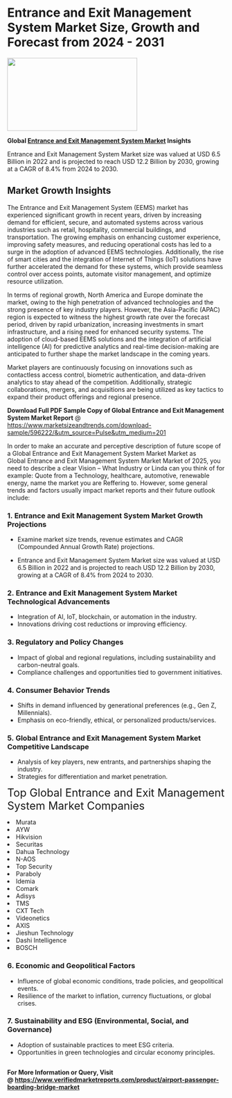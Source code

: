 <H1>Entrance and Exit Management System Market Size, Growth and Forecast from 2024 - 2031</H1><img class="aligncenter size-medium wp-image-584254" src="https://thirdeyenews.in/wp-content/uploads/2024/09/Global-Market-Research-300x168.jpeg" alt="" width="300" height="168" /><p><strong>Global&nbsp;<a href="https://www.marketsizeandtrends.com/download-sample/596222/&amp;utm_source=Pulse&amp;utm_medium=201">Entrance and Exit Management System Market</a> Insights</strong></p><p>Entrance and Exit Management System Market size was valued at USD 6.5 Billion in 2022 and is projected to reach USD 12.2 Billion by 2030, growing at a CAGR of 8.4% from 2024 to 2030.</p><p><h2>Market Growth Insights</h2> <p>The Entrance and Exit Management System (EEMS) market has experienced significant growth in recent years, driven by increasing demand for efficient, secure, and automated systems across various industries such as retail, hospitality, commercial buildings, and transportation. The growing emphasis on enhancing customer experience, improving safety measures, and reducing operational costs has led to a surge in the adoption of advanced EEMS technologies. Additionally, the rise of smart cities and the integration of Internet of Things (IoT) solutions have further accelerated the demand for these systems, which provide seamless control over access points, automate visitor management, and optimize resource utilization.</p> <p></p> <p>In terms of regional growth, North America and Europe dominate the market, owing to the high penetration of advanced technologies and the strong presence of key industry players. However, the Asia-Pacific (APAC) region is expected to witness the highest growth rate over the forecast period, driven by rapid urbanization, increasing investments in smart infrastructure, and a rising need for enhanced security systems. The adoption of cloud-based EEMS solutions and the integration of artificial intelligence (AI) for predictive analytics and real-time decision-making are anticipated to further shape the market landscape in the coming years.</p> <p>Market players are continuously focusing on innovations such as contactless access control, biometric authentication, and data-driven analytics to stay ahead of the competition. Additionally, strategic collaborations, mergers, and acquisitions are being utilized as key tactics to expand their product offerings and regional presence.</p> <p></p><p><span class=""><strong>Download Full PDF Sample Copy of Global Entrance and Exit Management System Market Report</strong> @ <a href="https://www.marketsizeandtrends.com/download-sample/596222/&amp;utm_source=Pulse&amp;utm_medium=201" target="_blank">https://www.marketsizeandtrends.com/download-sample/596222/&amp;utm_source=Pulse&amp;utm_medium=201</a></span></p><p>In order to make an accurate and perceptive description of future scope of a Global&nbsp;Entrance and Exit Management System Market Market as Global&nbsp;Entrance and Exit Management System Market Market of 2025, you need to describe a clear Vision &ndash; What Industry or Linda can you think of for example: Quote from a Technology, healthcare, automotive, renewable energy, name the market you are Reffering to. However, some general trends and factors usually impact market reports and their future outlook include:</p><h3>1.&nbsp;<strong>Entrance and Exit Management System Market Growth Projections</strong></h3><ul><li>Examine market size trends, revenue estimates and CAGR (Compounded Annual Growth Rate) projections.</li><li><p>Entrance and Exit Management System Market size was valued at USD 6.5 Billion in 2022 and is projected to reach USD 12.2 Billion by 2030, growing at a CAGR of 8.4% from 2024 to 2030.</p></li></ul><h3>2.&nbsp;<strong>Entrance and Exit Management System Market Technological Advancements</strong></h3><ul><li>Integration of AI, IoT, blockchain, or automation in the industry.</li><li>Innovations driving cost reductions or improving efficiency.</li></ul><h3>3.&nbsp;<strong>Regulatory and Policy Changes</strong></h3><ul><li>Impact of global and regional regulations, including sustainability and carbon-neutral goals.</li><li>Compliance challenges and opportunities tied to government initiatives.</li></ul><h3>4.&nbsp;<strong>Consumer Behavior Trends</strong></h3><ul><li>Shifts in demand influenced by generational preferences (e.g., Gen Z, Millennials).</li><li>Emphasis on eco-friendly, ethical, or personalized products/services.</li></ul><h3>5.&nbsp;<strong>Global Entrance and Exit Management System Market Competitive Landscape</strong></h3><ul><li>Analysis of key players, new entrants, and partnerships shaping the industry.</li><li>Strategies for differentiation and market penetration.</li></ul><p data-pm-slice="1 1 []"><span style="color: inherit; font-family: inherit; font-size: 25px;">Top Global Entrance and Exit Management System Market Companies</span></p><div class="" data-test-id=""><p><li>Murata</li><li> AYW</li><li> Hikvision</li><li> Securitas</li><li> Dahua Technology</li><li> N-AOS</li><li> Top Security</li><li> Paraboly</li><li> Idemia</li><li> Comark</li><li> Adisys</li><li> TMS</li><li> CXT Tech</li><li> Videonetics</li><li> AXIS</li><li> Jieshun Technology</li><li> Dashi Intelligence</li><li> BOSCH</li></p></div><h3>6.&nbsp;<strong>Economic and Geopolitical Factors</strong></h3><ul><li>Influence of global economic conditions, trade policies, and geopolitical events.</li><li>Resilience of the market to inflation, currency fluctuations, or global crises.</li></ul><h3>7.&nbsp;<strong>Sustainability and ESG (Environmental, Social, and Governance)</strong></h3><ul><li>Adoption of sustainable practices to meet ESG criteria.</li><li>Opportunities in green technologies and circular economy principles.</li></ul><h2><strong style="font-size: 14px;">For More Information or Query, Visit @&nbsp;</strong><a style="background-color: #ffffff; font-size: 14px;" href="https://www.marketsizeandtrends.com/report/entrance-and-exit-management-system-market/" target="_blank">https://www.verifiedmarketreports.com/product/airport-passenger-boarding-bridge-market</a></h2>
